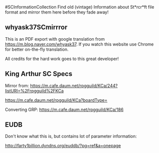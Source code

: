 #SCInformationCollection
Find old (vintage) Information about St\*rcr\*ft file format and mirror them here before they fade away!

## whyask37SCmirrror
This is an PDF export with google translation from https://m.blog.naver.com/whyask37.
If you watch this website use Chrome for better on-the-fly translation.

All credits for the hard work goes to this great developer!

## King Arthur SC Specs
Mirror from: https://m.cafe.daum.net/rpgguild/KCa/244?listURI=%2Frpgguild%2FKCa

https://m.cafe.daum.net/rpgguild/KCa?boardType=

Converting GRP: https://m.cafe.daum.net/rpgguild/KCa/186

## EUDB
Don't know what this is, but contains lot of parameter information:

http://farty1billion.dyndns.org/euddb/?pg=ref&a=onepage

